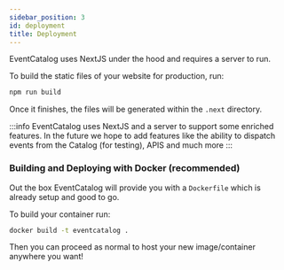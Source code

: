 ```yaml
---
sidebar_position: 3
id: deployment
title: Deployment
---  
```


EventCatalog uses NextJS under the hood and requires a server to run.

To build the static files of your website for production, run:

```sh
npm run build
```

Once it finishes, the files will be generated within the `.next` directory.

:::info
EventCatalog uses NextJS and a server to support some enriched features. In the future we hope to add features like the ability to dispatch events from the Catalog (for testing), APIS and much more
:::

### Building and Deploying with Docker (recommended)

Out the box EventCatalog will provide you with a `Dockerfile` which is already setup and good to go.

To build your container run:

```sh
docker build -t eventcatalog .
```

Then you can proceed as normal to host your new image/container anywhere you want!